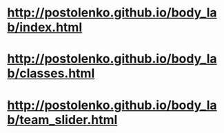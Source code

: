 # http://postolenko.github.io/body_lab/index.html
# http://postolenko.github.io/body_lab/classes.html
# http://postolenko.github.io/body_lab/team_slider.html